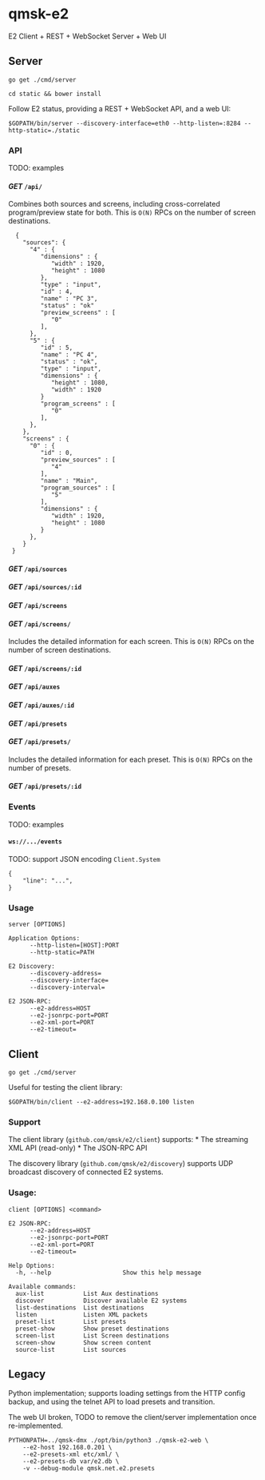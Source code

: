 # qmsk-e2
E2 Client + REST + WebSocket Server + Web UI

## Server

    go get ./cmd/server
    
    cd static && bower install

Follow E2 status, providing a REST + WebSocket API, and a web UI:

    $GOPATH/bin/server --discovery-interface=eth0 --http-listen=:8284 --http-static=./static

### API

TODO: examples

#### *GET* `/api/`

Combines both sources and screens, including cross-correlated program/preview state for both. This is `O(N)` RPCs on the number of screen destinations.

      {
        "sources": {
          "4" : {
             "dimensions" : {
                "width" : 1920,
                "height" : 1080
             },
             "type" : "input",
             "id" : 4,
             "name" : "PC 3",
             "status" : "ok"
             "preview_screens" : [
                "0"
             ],
          },
          "5" : {
             "id" : 5,
             "name" : "PC 4",
             "status" : "ok",
             "type" : "input",
             "dimensions" : {
                "height" : 1080,
                "width" : 1920
             }
             "program_screens" : [
                "0"
             ],
          },
        },
        "screens" : {
          "0" : {
             "id" : 0,
             "preview_sources" : [
                "4"
             ],
             "name" : "Main",
             "program_sources" : [
                "5"
             ],
             "dimensions" : {
                "width" : 1920,
                "height" : 1080
             }
          },
        }
     }

#### *GET* `/api/sources`

#### *GET* `/api/sources/:id`

#### *GET* `/api/screens`

#### *GET* `/api/screens/`

Includes the detailed information for each screen. This is `O(N)` RPCs on the number of screen destinations.

#### *GET* `/api/screens/:id`

#### *GET* `/api/auxes`

#### *GET* `/api/auxes/:id`

#### *GET* `/api/presets`

#### *GET* `/api/presets/`

Includes the detailed information for each preset. This is `O(N)` RPCs on the number of presets.

#### *GET* `/api/presets/:id`

### Events

TODO: examples

#### `ws://.../events`

TODO: support JSON encoding `Client.System`

    {
        "line": "...",
    }

### Usage
    server [OPTIONS]

    Application Options:
          --http-listen=[HOST]:PORT
          --http-static=PATH

    E2 Discovery:
          --discovery-address=
          --discovery-interface=
          --discovery-interval=

    E2 JSON-RPC:
          --e2-address=HOST
          --e2-jsonrpc-port=PORT
          --e2-xml-port=PORT
          --e2-timeout=

## Client
    
    go get ./cmd/server

Useful for testing the client library:

    $GOPATH/bin/client --e2-address=192.168.0.100 listen

### Support

The client library (`github.com/qmsk/e2/client`) supports:
    * The streaming XML API (read-only)
    * The JSON-RPC API

The discovery library (`github.com/qmsk/e2/discovery`) supports UDP broadcast discovery of connected E2 systems.

### Usage:

    client [OPTIONS] <command>

    E2 JSON-RPC:
          --e2-address=HOST
          --e2-jsonrpc-port=PORT
          --e2-xml-port=PORT
          --e2-timeout=

    Help Options:
      -h, --help                    Show this help message

    Available commands:
      aux-list           List Aux destinations
      discover           Discover available E2 systems
      list-destinations  List destinations
      listen             Listen XML packets
      preset-list        List presets
      preset-show        Show preset destinations
      screen-list        List Screen destinations
      screen-show        Show screen content
      source-list        List sources

## Legacy

Python implementation; supports loading settings from the HTTP config backup, and using the telnet API to load presets and transition.

The web UI broken, TODO to remove the client/server implementation once re-implemented.

    PYTHONPATH=../qmsk-dmx ./opt/bin/python3 ./qmsk-e2-web \
        --e2-host 192.168.0.201 \
        --e2-presets-xml etc/xml/ \
        --e2-presets-db var/e2.db \
        -v --debug-module qmsk.net.e2.presets
